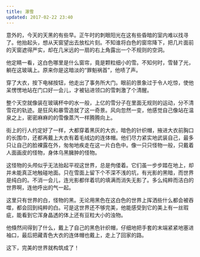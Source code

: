 ```yaml
---
title: 瀑雪
updated: 2017-02-22 23:40
---
```



意外的，今天的天黑的有些早。正午时的刺眼阳光在这有些昏暗的室内难以找寻了。他抬起头，想从天窗望出去放松片刻。不知谁将白色的窗帘降下，把几片面前的天窗遮得严实，却在几米远的一扇的右上角露出一个不规则的空洞。

他定睛一看，这白色哪里是什么窗帘，竟是颗粒细小的雪。不知何时，雪替了光，躺在这玻璃上。原来你是这暗淡的“罪魁祸首”，他啧了声。

穿了大衣，按下电梯按钮，他走出了事务所大门。眼前的景象过于令人吃惊，使他呆愣愣地站在门口好一会儿，才被钻进领口的雪刺激了个清醒。

整个天空就像装在玻璃杯中的水一般，上亿的雪分子在里面无规则的运动，分不清雪花的轨迹。是狂风和暴雪造就了这一奇景。风向忽然一变，他感觉自己像站在温泉之上，密密麻麻的的雪像蒸汽一样腾腾向上。

街上的行人约定好了一样，大都穿着黑灰的大衣，暗色的针织帽，掖进大衣前胸口的长围巾，还都再戴上大衣有着毛绒边的连体帽。他们尽力紧实地武装自己，最多只让自己的脸裸露在外，匆匆地疾走在这一片白色中。像一只只怪物一般，只戴着人面画皮的怪物，身体乌黑臃肿的怪物。

这怪物的头颅似乎无法抬起平视这世界，总是佝偻着。它们虽一步步踏在地上，却并未能真正地触碰地面。只在雪面上留下个不深不浅的坑，有光影的黑暗，而世界是纯白的。不消一会儿，连光影都伴着坑的填满而消失无影了。多么纯粹而洁白的世界啊，连他呼出的气一起。

这里只有世界的白，怪物的黑。无论用黑色在这白色的世界上挥洒些什么都会被吞噬，都会回到纯粹的白。可是这世界还不够完美，他能感受到它的美上有一丝瑕疵，能看到它浑身晶透的体上还有豆粒大小的浊物。

他倏然间得到了什么，戴上了自己的黑色针织帽，仔细地把手套的末端紧紧地塞进袖口，最后把藏青色大衣的连体帽也戴上，走上了回家的路。

这下，完美的世界就构筑成了！
